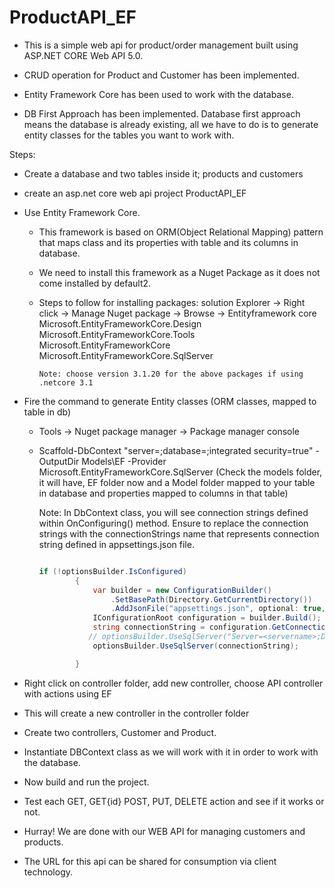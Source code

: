 # ProductAPI_EF

- This is a simple web api for product/order management built using ASP.NET CORE Web API 5.0.

- CRUD operation for Product and Customer has been implemented.

- Entity Framework Core has been used to work with the database.

- DB First Approach has been implemented. Database first approach means the database is already existing, all we have to do is to generate entity classes for the tables you want to work with.

Steps:
- Create a database and two tables inside it; products and customers
- create an asp.net core web api project ProductAPI_EF
- Use Entity Framework Core.

  - This framework is based on ORM(Object Relational Mapping) pattern that maps class and its properties with table and its columns in database.
  - We need to install this framework as a Nuget Package as it does not come installed by default2.
  - Steps to follow for installing packages:
		  solution Explorer -> Right click -> Manage Nuget package -> Browse -> Entityframework core
		    Microsoft.EntityFrameworkCore.Design
		    Microsoft.EntityFrameworkCore.Tools
		    Microsoft.EntityFrameworkCore
		    Microsoft.EntityFrameworkCore.SqlServer
		
		Note: choose version 3.1.20 for the above packages if using .netcore 3.1

- Fire the command to generate Entity classes (ORM classes, mapped to table in db)
  - Tools -> Nuget package manager -> Package manager console
  - Scaffold-DbContext "server=<servername>;database=<dbname>;integrated security=true" -OutputDir Models\EF -Provider Microsoft.EntityFrameworkCore.SqlServer
    (Check the models folder, it will have, EF folder now and a Model folder mapped to your table in database and properties mapped to columns in that table)
    
    Note: In DbContext class, you will see connection strings defined within OnConfiguring() method. Ensure to replace the connection strings with the connectionStrings name that represents connection string defined in appsettings.json file.
  
    ```C#
  
    if (!optionsBuilder.IsConfigured)
            {
                var builder = new ConfigurationBuilder()
                    .SetBasePath(Directory.GetCurrentDirectory())
                    .AddJsonFile("appsettings.json", optional: true, reloadOnChange: true);
                IConfigurationRoot configuration = builder.Build();
                string connectionString = configuration.GetConnectionString("TrainingDBConnection");
               // optionsBuilder.UseSqlServer("Server=<servername>;Database=<dbname>;integrated security=true");
                optionsBuilder.UseSqlServer(connectionString);

            }
  
    ```

- Right click on controller folder, add new controller, choose API controller with actions using EF
 
 - This will create a new controller in the controller folder
 - Create two controllers, Customer and Product.
 - Instantiate DBContext class as we will work with it in order to work with the database.
  - Now build and run the project.
  - Test each GET, GET{id} POST, PUT, DELETE action and see if it works or not.
  - Hurray! We are done with our WEB API for managing customers and products.
  - The URL for this api can be shared for consumption via client technology.
  






